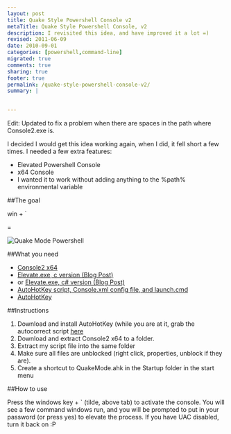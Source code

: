 ```yaml
---
layout: post
title: Quake Style Powershell Console v2
metaTitle: Quake Style Powershell Console, v2
description: I revisited this idea, and have improved it a lot =)
revised: 2011-06-09
date: 2010-09-01
categories: [powershell,command-line]
migrated: true
comments: true
sharing: true
footer: true
permalink: /quake-style-powershell-console-v2/
summary: | 
  

---
```

Edit: Updated to fix a problem when there are spaces in the path where Console2.exe is.

I decided I would get this idea working again, when I did, it fell short a few times. I needed a few extra features:

 - Elevated Powershell Console
 - x64 Console
 - I wanted it to work without adding anything to the %path% environmental variable

##The goal

win + `

= 

![Quake Mode Powershell][1]
<!-- more -->
##What you need

 - [Console2 x64][2]
 - [Elevate.exe, c version (Blog Post)][3]
 - or [Elevate.exe, c# version (Blog Post)][4]
 - [AutoHotKey script, Console.xml config file, and launch.cmd][5]
 - [AutoHotKey][6]


##Instructions
 1. Download and install AutoHotKey (while you are at it, grab the autocorrect script [here][7]
 2. Download and extract Console2 x64 to a folder. 
 3. Extract my script file into the same folder
 4. Make sure all files are unblocked (right click, properties, unblock if they are).
 5. Create a shortcut to QuakeMode.ahk in the Startup folder in the start menu

##How to use

Press the windows key + ` (tilde, above tab) to activate the console.
You will see a few command windows run, and you will be prompted to put in your password (or press yes) to elevate the process. If you have UAC disabled, turn it back on :P


  [1]: /get/screenshots/powershellConsole.png
  [2]: http://sourceforge.net/projects/console/files/
  [3]: http://jpassing.com/2007/12/08/launch-elevated-processes-from-the-command-line/
  [4]: http://www.wintellect.com/cs/blogs/jrobbins/archive/2007/03/27/elevate-a-process-at-the-command-line-in-vista.aspx
  [5]: get/downloads/quakeconsolescripts.zip
  [6]: http://www.autohotkey.com/download/
  [7]: http://www.autohotkey.com/docs/Hotstrings.htm#AutoCorrect
